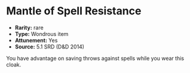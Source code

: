 
# Mantle of Spell Resistance

* **Rarity:** rare
* **Type:** Wondrous item
* **Attunement:** Yes
* **Source:** 5.1 SRD (D&D 2014)


You have advantage on saving throws against spells while you wear this cloak.
